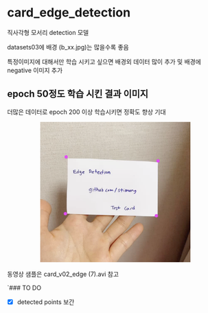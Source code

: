 # card_edge_detection
직사각형 모서리 detection 모델

datasets03에 배경 (b_xx.jpg)는 많을수록 좋음

특정이미지에 대해서만 학습 시키고 싶으면 배경외 데이터 많이 추가 및 배경에 negative 이미지 추가



## epoch 50정도 학습 시킨 결과 이미지
더많은 데이터로 epoch 200 이상 학습시키면 정확도 향상 기대
<p align="center">
  <img src="https://github.com/stimong/card_edge_detection/blob/main/s01.png" width="350" title="hover text">
</p>

동영상 샘플은 
card_v02_edge (7).avi 참고

`### TO DO

- [x] detected points 보간

